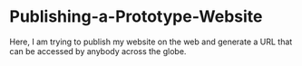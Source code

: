 # Publishing-a-Prototype-Website
Here, I am trying to publish my website on the web and generate a URL that can be accessed by anybody across the globe.
